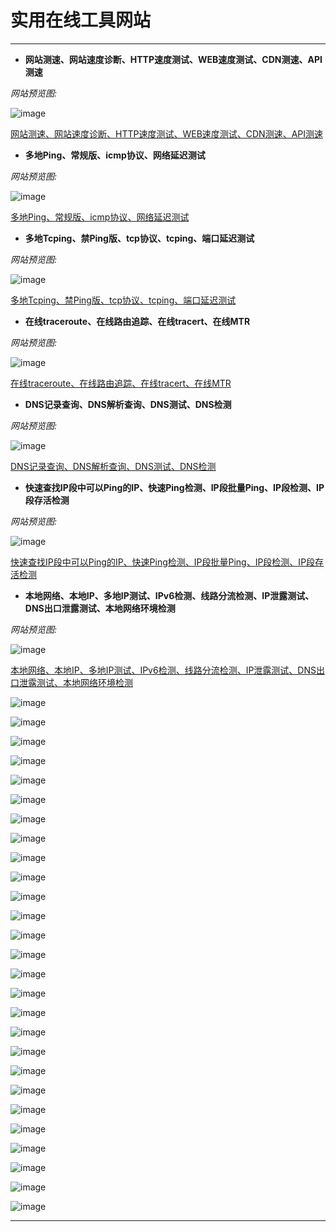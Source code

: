 # 实用在线工具网站

-------------------------

- **网站测速、网站速度诊断、HTTP速度测试、WEB速度测试、CDN测速、API测速**

*网站预览图:*

![image](/img/实用网站/在线工具网站/1.png)

[网站测速、网站速度诊断、HTTP速度测试、WEB速度测试、CDN测速、API测速](https://www.itdog.cn/http "网站测速、网站速度诊断、HTTP速度测试、WEB速度测试、CDN测速、API测速")

- **多地Ping、常规版、icmp协议、网络延迟测试**

*网站预览图:*

![image](/img/实用网站/在线工具网站/2.png)

[多地Ping、常规版、icmp协议、网络延迟测试](https://www.itdog.cn/ping "多地Ping、常规版、icmp协议、网络延迟测试")

- **多地Tcping、禁Ping版、tcp协议、tcping、端口延迟测试**

*网站预览图:*

![image](/img/实用网站/在线工具网站/3.png)

[多地Tcping、禁Ping版、tcp协议、tcping、端口延迟测试]( "多地Tcping、禁Ping版、tcp协议、tcping、端口延迟测试")

- **在线traceroute、在线路由追踪、在线tracert、在线MTR**

*网站预览图:*

![image](/img/实用网站/在线工具网站/4.png)

[在线traceroute、在线路由追踪、在线tracert、在线MTR](https://www.itdog.cn/traceroute "在线traceroute、在线路由追踪、在线tracert、在线MTR")

- **DNS记录查询、DNS解析查询、DNS测试、DNS检测**

*网站预览图:*

![image](/img/实用网站/在线工具网站/5.png)

[DNS记录查询、DNS解析查询、DNS测试、DNS检测]( "DNS记录查询、DNS解析查询、DNS测试、DNS检测")

- **快速查找IP段中可以Ping的IP、快速Ping检测、IP段批量Ping、IP段检测、IP段存活检测**

*网站预览图:*

![image](/img/实用网站/在线工具网站/.png)

[快速查找IP段中可以Ping的IP、快速Ping检测、IP段批量Ping、IP段检测、IP段存活检测](https://www.itdog.cn/find_ping "快速查找IP段中可以Ping的IP、快速Ping检测、IP段批量Ping、IP段检测、IP段存活检测")

- **本地网络、本地IP、多地IP测试、IPv6检测、线路分流检测、IP泄露测试、DNS出口泄露测试、本地网络环境检测**

*网站预览图:*

![image](/img/实用网站/在线工具网站/.png)

[本地网络、本地IP、多地IP测试、IPv6检测、线路分流检测、IP泄露测试、DNS出口泄露测试、本地网络环境检测]( "本地网络、本地IP、多地IP测试、IPv6检测、线路分流检测、IP泄露测试、DNS出口泄露测试、本地网络环境检测")

![image](/img/实用网站/在线工具网站/.png)

[]( "")

![image](/img/实用网站/在线工具网站/.png)

[]( "")

![image](/img/实用网站/在线工具网站/.png)

[]( "")

![image](/img/实用网站/在线工具网站/.png)

[]( "")

![image](/img/实用网站/在线工具网站/.png)

[]( "")

![image](/img/实用网站/在线工具网站/.png)

[]( "")

![image](/img/实用网站/在线工具网站/.png)

[]( "")

![image](/img/实用网站/在线工具网站/.png)

[]( "")

![image](/img/实用网站/在线工具网站/.png)

[]( "")

![image](/img/实用网站/在线工具网站/.png)

[]( "")

![image](/img/实用网站/在线工具网站/.png)

[]( "")

![image](/img/实用网站/在线工具网站/.png)

[]( "")

![image](/img/实用网站/在线工具网站/.png)

[]( "")

![image](/img/实用网站/在线工具网站/.png)

[]( "")

![image](/img/实用网站/在线工具网站/.png)

[]( "")

![image](/img/实用网站/在线工具网站/.png)

[]( "")

![image](/img/实用网站/在线工具网站/.png)

[]( "")

![image](/img/实用网站/在线工具网站/.png)

[]( "")

![image](/img/实用网站/在线工具网站/.png)

[]( "")

![image](/img/实用网站/在线工具网站/.png)

[]( "")

![image](/img/实用网站/在线工具网站/.png)

[]( "")

![image](/img/实用网站/在线工具网站/.png)

[]( "")

![image](/img/实用网站/在线工具网站/.png)

[]( "")

![image](/img/实用网站/在线工具网站/.png)

[]( "")

![image](/img/实用网站/在线工具网站/.png)

[]( "")

![image](/img/实用网站/在线工具网站/.png)

[]( "")

![image](/img/实用网站/在线工具网站/.png)

[]( "")


-------------------------
